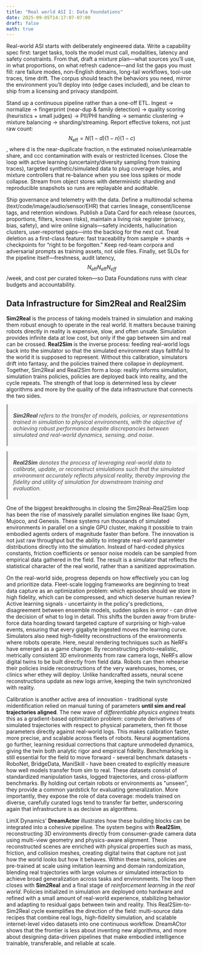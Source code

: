 ```yaml
---
title: "Real world ASI I: Data Foundations"
date: 2025-09-05T14:17:07-07:00
draft: false
math: true
---
```



<!-- MathJax site-local init -->
<script>
window.MathJax = {
  tex: {
    inlineMath: [['$', '$'], ['\\(', '\\)']],
    displayMath: [['$$','$$'], ['\\[','\\]']]
  },
  options: {
    skipHtmlTags: ['script','noscript','style','textarea','pre','code']
  },
  svg: { fontCache: 'global' }
};
</script>
<script src="https://cdn.jsdelivr.net/npm/mathjax@3/es5/tex-svg.js" id="MathJax-script" async></script>

<!-- Enable blockquotes -->
<style>
blockquote {
  font-style: italic;
  color: #444;
  border-left: 4px solid #aaa;
  margin: 1em 0;
  padding: 0.5em 1em;
  background: #f9f9f9;
}
</style>

Real-world ASI starts with deliberately engineered data. Write a capability spec first: target tasks, tools the model must call, modalities, latency and safety constraints. From that, draft a mixture plan—what sources you’ll use, in what proportions, on what refresh cadence—and list the gaps you must fill: rare failure modes, non-English domains, long-tail workflows, tool-use traces, time drift. The corpus should teach the behaviors you need, mirror the environment you’ll deploy into (edge cases included), and be clean to ship from a licensing and privacy standpoint.

Stand up a continuous pipeline rather than a one-off ETL. Ingest → normalize → fingerprint (near-dup & family detection) → quality scoring (heuristics + small judges) → PII/PHI handling → semantic clustering → mixture balancing → sharding/streaming. Report effective tokens, not just raw count: $$N_{\text{eff}}=N (1−d) (1−n) (1−c)$$, where d is the near-duplicate fraction, n the estimated noise/unlearnable share, and ccc contamination with evals or restricted licenses. Close the loop with active learning (uncertainty/diversity sampling from training traces), targeted synthetic/simulated data to plug coverage holes, and mixture controllers that re-balance when you see loss spikes or mode collapse. Stream from object stores with deterministic sharding and reproducible snapshots so runs are replayable and auditable.

Ship governance and telemetry with the data. Define a multimodal schema (text/code/image/audio/sensor/EHR) that carries lineage, consent/license tags, and retention windows. Publish a Data Card for each release (sources, proportions, filters, known risks), maintain a living risk register (privacy, bias, safety), and wire online signals—safety incidents, hallucination clusters, user-reported gaps—into the backlog for the next cut. Treat deletion as a first-class feature: fast traceability from sample → shards → checkpoints for “right to be forgotten.” Keep red-team corpora and adversarial prompts as training assets, not side files. Finally, set SLOs for the pipeline itself—freshness, audit latency, $$N_{\text{eff}}N_{\text{eff}}N_{eff}$$​/week, and cost per curated token—so Data Foundations runs with clear budgets and accountability.

## Data Infrastructure for Sim2Real and Real2Sim

**Sim2Real** is the process of taking models trained in simulation and making them robust enough to operate in the real world. It matters because training robots directly in reality is expensive, slow, and often unsafe. Simulation provides infinite data at low cost, but only if the gap between sim and real can be crossed. **Real2Sim** is the inverse process: feeding real-world logs back into the simulator so that the simulated environment stays faithful to the world it is supposed to represent. Without this calibration, simulators drift into fantasy, and the policies trained there collapse in deployment. Together, Sim2Real and Real2Sim form a loop: reality informs simulation, simulation trains policies, policies are deployed back into reality, and the cycle repeats. The strength of that loop is determined less by clever algorithms and more by the quality of the data infrastructure that connects the two sides. 

> **Sim2Real** refers to the transfer of models, policies, or representations trained in simulation to physical environments, with the objective of achieving robust performance despite discrepancies between simulated and real-world dynamics, sensing, and noise.

> **Real2Sim** denotes the process of leveraging real-world data to calibrate, update, or reconstruct smiulations such that the simulated environment accurately reflects physical reality, thereby improving the fidelity and utility of simulation for downstream training and evaluation. 

One of the biggest breakthroughs in closing the Sim2Real–Real2Sim loop has been the rise of massively parallel simulation engines like Isaac Gym, Mujoco, and Genesis. These systems run thousands of simulated environments in parallel on a single GPU cluster, making it possible to train embodied agents orders of magnitude faster than before. The innovation is not just raw throughput but the ability to integrate real-world parameter distributions directly into the simulation. Instead of hard-coded physics constants, friction coefficients or sensor noise models can be sampled from empirical data gathered in the field. The result is a simulator that reflects the statistical character of the real world, rather than a sanitized approximation.

On the real-world side, progress depends on how effectively you can log and prioritize data. Fleet-scale logging frameworks are beginning to treat data capture as an optimization problem: which episodes should we store in high fidelity, which can be compressed, and which deserve human review? Active learning signals - uncertainty in the policy's predictions, disagreement between ensemble models, sudden spikes in error - can drive the decision of what to log in detail. This shifts the burden away from brute-force data hoarding toward targeted capture of surprising or high-value events, ensuring that every gigabyte ingested moves the learning curve. Simulators also need high-fidelity reconstructions of the environments where robots operate. Here, neural rendering techniques such as NeRFs have emerged as a game changer. By reconstructing photo-realistic, metrically consistent 3D environments from raw camera logs, NeRFs allow digital twins to be built directly from field data. Robots can then rehearse their policies inside reconstructions of the very warehouses, homes, or clinics wher ethey will deploy. Unlike handcrafted assets, neural scene reconstructions update as new logs arrive, keeping the twin synchronized with reality. 

Calibration is another active area of innovation - traditional syste midentification relied on manual tuning of parameters **until sim and real trajectories aligned**. The new wave of _differentiable physics engines_ treats this as a gradient-based optimization problem: compute derivatives of simulated trajectories with respect to physical parameters, then fit those parameters directly against real-world logs. This makes calibration faster, more precise, and scalable across fleets of robots. Neural augmentations go further, learning residual corrections that capture unmodeled dynamics, giving the twin both analytic rigor and empirical fidelity. Benchmarking is still essential for the field to move forward - several benchmark datasets - RoboNet, BridgeData, ManiSkill - have been created to explicitly measure how well models transfer from sim to real. These datasets consist of standardized manipulation tasks, logged trajectories, and cross-platform benchmarks. By holding out certain robots or environments as "unseen", they provide a common yardstick for evaluating generalization. More importantly, they expose the role of data coverage: models trained on diverse, carefully curated logs tend to transfer far better, underscoring again that infrastructure is as decisive as algorithms.  

LimX Dynamics' **DreamActor** illustrates how these building blocks can be integrated into a cohesive pipeline. The system begins with **Real2Sim**, reconstructing 3D environments directly from consumer-grade camera data using multi-view geometry and physics-aware alignment. These reconstructed scenes are enriched with physical properties such as mass, friction, and collision meshes, creating digital twins that capture not just how the world looks but how it behaves. Within these twins, policies are pre-trained at scale using imitation learning and domain randomization, blending real trajectories with large volumes or simulated interaction to achieve broad generalization across tasks and environments. The loop then closes with **Sim2Real** and a final stage of _reinforcement learning in the real world_. Policies initialized in simulation are deployed onto hardware and refined with a small amount of real-world experience, stabilizing behavior and adapting to residual gaps between twin and reality. This Real2Sim-to-Sim2Real cycle exemplifies the direction of the field: multi-source data recipes that combine real logs, high-fidelity simulation, and scalable internet-level video datasets into one continuous workflow. DreamACtor shows that the frontier is less about inventing new algorithms, and more about designing data-driven pipelines that make embodied intelligence trainable, transferable, and reliable at scale. 